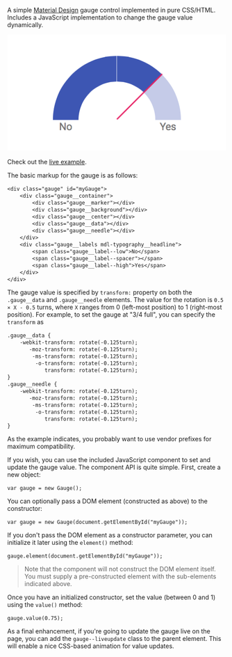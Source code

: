 A simple [Material Design](https://www.google.com/design/spec/material-design/introduction.html) gauge control implemented in pure CSS/HTML. Includes a JavaScript implementation to change the gauge value dynamically.

![](example.png)

Check out the [live example](http://sathomas.me/material-gauge/).

The basic markup for the gauge is as follows:

```
<div class="gauge" id="myGauge">
	<div class="gauge__container">
		<div class="gauge__marker"></div>
		<div class="gauge__background"></div>
		<div class="gauge__center"></div>
		<div class="gauge__data"></div>
		<div class="gauge__needle"></div>
	</div>
	<div class="gauge__labels mdl-typography__headline">
    	<span class="gauge__label--low">No</span>
    	<span class="gauge__label--spacer"></span>
    	<span class="gauge__label--high">Yes</span>
	</div>
</div>
```

The gauge value is specified by `transform:` property on both the `.gauge__data` and `.gauge__needle` elements. The value for the rotation is
`0.5 × X - 0.5` turns, where `X` ranges from 0 (left-most position) to 1 (right-most position). For example, to set the gauge at "3/4 full", you can specify the `transform` as

```
.gauge__data {
    -webkit-transform: rotate(-0.125turn);
       -moz-transform: rotate(-0.125turn);
        -ms-transform: rotate(-0.125turn);
         -o-transform: rotate(-0.125turn);
            transform: rotate(-0.125turn);
}
.gauge__needle {
    -webkit-transform: rotate(-0.125turn);
       -moz-transform: rotate(-0.125turn);
        -ms-transform: rotate(-0.125turn);
         -o-transform: rotate(-0.125turn);
            transform: rotate(-0.125turn);
}
```

As the example indicates, you probably want to use vendor prefixes for maximum compatibility.

If you wish, you can use the included JavaScript component to set and update the gauge value. The component API is quite simple. First, create a new object:

    var gauge = new Gauge();
	
You can optionally pass a DOM element (constructed as above) to the constructor:

	var gauge = new Gauge(document.getElementById("myGauge"));

If you don't pass the DOM element as a constructor parameter, you can initialize it later using the `element()` method:

	gauge.element(document.getElementById("myGauge"));

> Note that the component will not construct the DOM element itself. You must supply a pre-constructed element with the sub-elements indicated above.

Once you have an initialized constructor, set the value (between 0 and 1) using the `value()` method:

    gauge.value(0.75);

As a final enhancement, if you're going to update the gauge live on the page, you can add the `gauge--liveupdate` class to the parent element. This will enable a nice CSS-based animation for value updates.

